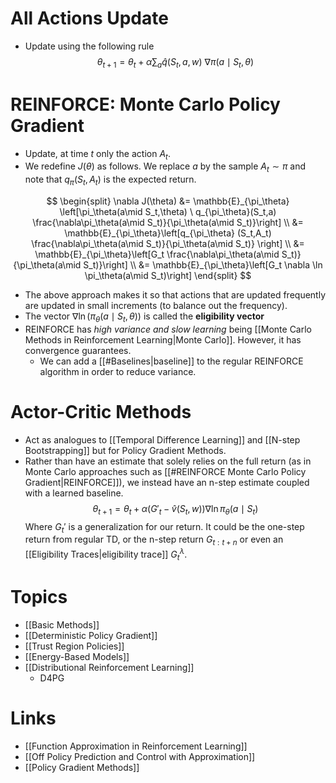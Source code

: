 # All Actions Update
* Update using the following rule
$$
\theta_{t+1} = \theta_t +\alpha \sum_a \hat{q}(S_t,a,w)\ \nabla \pi(a\mid S_t,\theta)
$$
# REINFORCE: Monte Carlo Policy Gradient
* Update, at time $t$ only the action $A_t$.
* We redefine $J(\theta)$ as follows. We replace $a$ by the sample $A_t\sim \pi$ and note that $q_\pi(S_t,A_t)$ is the expected return.

$$
\begin{split}
\nabla J(\theta)
&= \mathbb{E}_{\pi_\theta} \left[\pi_\theta(a\mid S_t,\theta) \ q_{\pi_\theta}(S_t,a) \frac{\nabla\pi_\theta(a\mid S_t)}{\pi_\theta(a\mid S_t)}\right] \\ 
&= \mathbb{E}_{\pi_\theta}\left[q_{\pi_\theta} (S_t,A_t) \frac{\nabla\pi_\theta(a\mid S_t)}{\pi_\theta(a\mid S_t)} \right] \\ 
&= \mathbb{E}_{\pi_\theta}\left[G_t \frac{\nabla\pi_\theta(a\mid S_t)}{\pi_\theta(a\mid S_t)}\right] \\
&= \mathbb{E}_{\pi_\theta}\left[G_t \nabla \ln \pi_\theta(a\mid S_t)\right]
\end{split}
$$
* The above approach makes it so that actions that are updated frequently are updated in small increments (to balance out the frequency).
* The vector $\nabla \ln \left(\pi_\theta(a\mid S_t,\theta)\right)$ is called the **eligibility vector**
* REINFORCE has *high variance and slow learning* being [[Monte Carlo Methods in Reinforcement Learning|Monte Carlo]]. However, it has convergence guarantees.
	* We can add a [[#Baselines|baseline]] to the regular REINFORCE algorithm in order to reduce variance. 

# Actor-Critic Methods
* Act as analogues to [[Temporal Difference Learning]] and [[N-step Bootstrapping]] but for Policy Gradient Methods.
* Rather than have an estimate that solely relies on the full return (as in Monte Carlo approaches such as [[#REINFORCE Monte Carlo Policy Gradient|REINFORCE]]), we instead have an n-step estimate coupled with a learned baseline.
  $$
  \theta_{t+1} = \theta_t + \alpha \left(G'_t -\hat{v} (S_t,w)\right) \nabla \ln \pi_\theta(a\mid S_t)
  $$
  Where $G_t'$ is a generalization for our return. It could be the one-step return from regular TD, or the n-step return $G_{t:t+n}$ or even an [[Eligibility Traces|eligibility trace]] $G_t^\lambda$. 

# Topics 
* [[Basic Methods]]
* [[Deterministic Policy Gradient]]
* [[Trust Region Policies]]
* [[Energy-Based Models]]
* [[Distributional Reinforcement Learning]]
	* D4PG

# Links
* [[Function Approximation in Reinforcement Learning]]
* [[Off Policy Prediction and Control with Approximation]]
* [[Policy Gradient Methods]]

